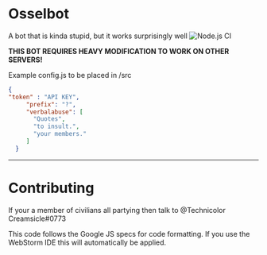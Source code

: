 # Osselbot
A bot that is kinda stupid, but it works surprisingly well
![Node.js CI](https://github.com/Technicolor-creamsicle/Osselbot/workflows/Node.js%20CI/badge.svg)

**THIS BOT REQUIRES HEAVY MODIFICATION TO WORK ON OTHER SERVERS!**

Example config.js to be placed in /src

```json
{
"token" : "API KEY",
     "prefix": "?",
     "verbalabuse": [
       "Quotes",
       "to insult.",
       "your members."
     ]
  }
```
---
# Contributing

If your a member of civilians all partying then talk to @Technicolor Creamsicle#0773

This code follows the Google JS specs for code formatting. 
If you use the WebStorm IDE this will automatically be applied.
